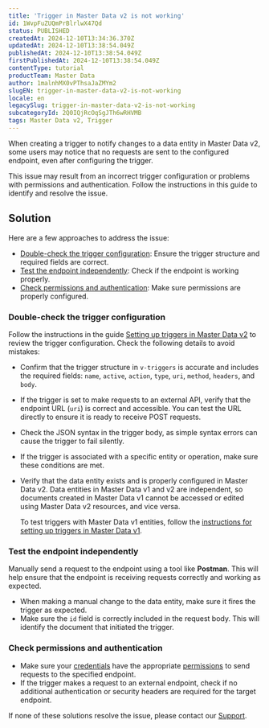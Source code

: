 ```yaml
---
title: 'Trigger in Master Data v2 is not working'
id: 1WvpFuZUQmPrBlrlwX47Qd
status: PUBLISHED
createdAt: 2024-12-10T13:34:36.370Z
updatedAt: 2024-12-10T13:38:54.049Z
publishedAt: 2024-12-10T13:38:54.049Z
firstPublishedAt: 2024-12-10T13:38:54.049Z
contentType: tutorial
productTeam: Master Data
author: 1malnhMX0vPThsaJaZMYm2
slugEN: trigger-in-master-data-v2-is-not-working
locale: en
legacySlug: trigger-in-master-data-v2-is-not-working
subcategoryId: 2Q0IQjRcOqSgJTh6wRHVMB
tags: Master Data v2, Trigger
---
```


When creating a trigger to notify changes to a data entity in Master Data v2, some users may notice that no requests are sent to the configured endpoint, even after configuring the trigger.

This issue may result from an incorrect trigger configuration or problems with permissions and authentication. Follow the instructions in this guide to identify and resolve the issue.

## Solution

Here are a few approaches to address the issue:

* [Double-check the trigger configuration](#double-check-the-trigger-configuration): Ensure the trigger structure and required fields are correct.  
* [Test the endpoint independently](#test-the-endpoint-independently): Check if the endpoint is working properly.  
* [Check permissions and authentication](#review-permissions-and-authentication): Make sure permissions are properly configured.

### Double-check the trigger configuration

Follow the instructions in the guide [Setting up triggers in Master Data v2](https://developers.vtex.com/docs/guides/setting-up-triggers-in-master-data-v2#trigger-example) to review the trigger configuration. Check the following details to avoid mistakes:

* Confirm that the trigger structure in `v-triggers` is accurate and includes the required fields: `name`, `active`, `action`, `type`, `uri`, `method`, `headers`, and `body`.  
* If the trigger is set to make requests to an external API, verify that the endpoint URL (`uri`) is correct and accessible. You can test the URL directly to ensure it is ready to receive POST requests.  
* Check the JSON syntax in the trigger body, as simple syntax errors can cause the trigger to fail silently.  
* If the trigger is associated with a specific entity or operation, make sure these conditions are met.  
* Verify that the data entity exists and is properly configured in Master Data v2. Data entities in Master Data v1 and v2 are independent, so documents created in Master Data v1 cannot be accessed or edited using Master Data v2 resources, and vice versa.  

  To test triggers with Master Data v1 entities, follow the [instructions for setting up triggers in Master Data v1](/en/tutorial/criando-trigger-no-master-data--tutorials_1270).

### Test the endpoint independently

Manually send a request to the endpoint using a tool like **Postman**. This will help ensure that the endpoint is receiving requests correctly and working as expected.

* When making a manual change to the data entity, make sure it fires the trigger as expected.  
* Make sure the `id` field is correctly included in the request body. This will identify the document that initiated the trigger.

### Check permissions and authentication

* Make sure your [credentials](/en/tutorial/chaves-de-aplicacao--2iffYzlvvz4BDMr6WGUtet) have the appropriate [permissions](/en/tutorial/perfis-de-acesso--7HKK5Uau2H6wxE1rH5oRbc) to send requests to the specified endpoint.  
* If the trigger makes a request to an external endpoint, check if no additional authentication or security headers are required for the target endpoint.

If none of these solutions resolve the issue, please contact our [Support](/en/faq/como-funciona-o-suporte-da-vtex--3kACEfni4m8Yxa1vnf2ebe).